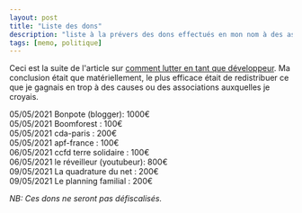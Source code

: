 ```yaml
---
layout: post
title: "Liste des dons"
description: "liste à la prévers des dons effectués en mon nom à des assos"
tags: [memo, politique]
---
```


Ceci est la suite de l'article sur [comment lutter en tant que développeur](../2021-02-11-Faire%20la%20grève%20en%20tant%20que%20développeur.md). 
Ma conclusion était que matériellement, le plus efficace était de redistribuer ce que je gagnais en trop à des causes ou
des associations auxquelles je croyais. 

05/05/2021 Bonpote (blogger): 1000€       
05/05/2021 Boomforest : 100€     
05/05/2021 cda-paris : 200€           
05/05/2021 apf-france : 100€             
06/05/2021 ccfd terre solidaire : 100€               
06/05/2021 le réveilleur (youtubeur): 800€        
09/05/2021 La quadrature du net : 200€          
09/05/2021 Le planning familial : 200€           

*NB: Ces dons ne seront pas défiscalisés.*
